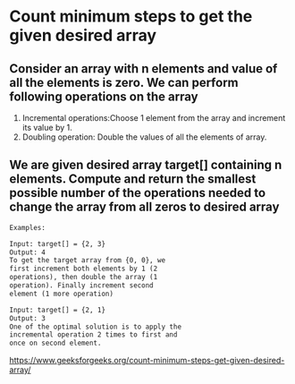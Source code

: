 # Count minimum steps to get the given desired array

## Consider an array with n elements and value of all the elements is zero. We can perform following operations on the array

1. Incremental operations:Choose 1 element from the array and increment its value by 1.
2. Doubling operation: Double the values of all the elements of array.

## We are given desired array target[] containing n elements. Compute and return the smallest possible number of the operations needed to change the array from all zeros to desired array

```txt
Examples:

Input: target[] = {2, 3}
Output: 4
To get the target array from {0, 0}, we 
first increment both elements by 1 (2 
operations), then double the array (1 
operation). Finally increment second
element (1 more operation)

Input: target[] = {2, 1}
Output: 3
One of the optimal solution is to apply the 
incremental operation 2 times to first and 
once on second element.
```

https://www.geeksforgeeks.org/count-minimum-steps-get-given-desired-array/
